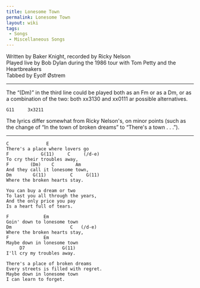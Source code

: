 ```yaml
---
title: Lonesome Town
permalink: Lonesome Town
layout: wiki
tags:
 - Songs
 - Miscellaneous Songs
---
```


Written by Baker Knight, recorded by Ricky Nelson  
Played live by Bob Dylan during the 1986 tour with Tom Petty and the
Heartbreakers  
Tabbed by Eyolf Østrem

* * * * *

The “(Dm)” in the third line could be played both as an Fm or as a Dm,
or as a combination of the two: both xx3130 and xx0111 ar possible
alternatives.

    G11     3x3211

The lyrics differ somewhat from Ricky Nelson's, on minor points (such as
the change of “In the town of broken dreams” to “There's a town . . .”).

* * * * *

    C              E
    There's a place where lovers go
    F            G(11)     C     (/d-e)
    To cry their troubles away,
    F        (Dm)    C        Am
    And they call it lonesome town,
    Dm        G(11)         C     G(11)
    Where the broken hearts stay.

    You can buy a dream or two
    To last you all through the years,
    And the only price you pay
    Is a heart full of tears.

    F             Em
    Goin' down to lonesome town
    Dm                      C   (/d-e)
    Where the broken hearts stay,
    F             Em
    Maybe down in lonesome town
         D7              G(11)
    I'll cry my troubles away.

    There's a place of broken dreams
    Every streets is filled with regret.
    Maybe down in lonesome town
    I can learn to forget.
